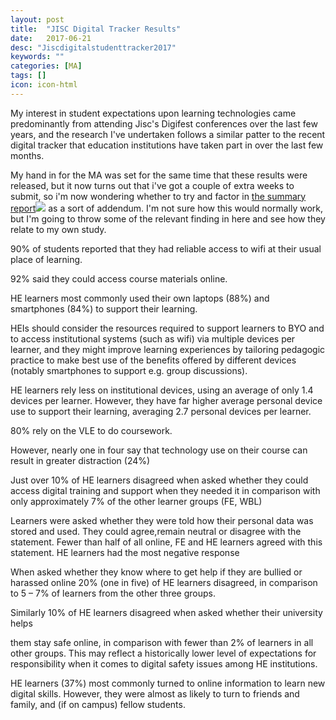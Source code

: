 ```yaml
---
layout: post
title:  "JISC Digital Tracker Results"
date:   2017-06-21
desc: "Jiscdigitalstudenttracker2017"
keywords: ""
categories: [MA]
tags: []
icon: icon-html
---
```

My interest in student expectations upon learning technologies came predominantly from attending Jisc's Digifest conferences over the last few years, and the research I've undertaken follows a similar patter to the recent digital tracker that education institutions have taken part in over the last few months. 

My hand in for the MA was set for the same time that these results were released, but it now turns out that i've got a couple of extra weeks to submit, so i'm now wondering whether to try and  factor in [the summary report](http://repository.jisc.ac.uk/6662/1/Jiscdigitalstudenttracker2017.pdf)[![](chrome-extension://gmpljdlgcdkljlppaekciacdmdlhfeon/images/beside-link-icon.svg)](https://docs.google.com/viewer?url=http%3A%2F%2Frepository.jisc.ac.uk%2F6662%2F1%2FJiscdigitalstudenttracker2017.pdf&embedded=true&chrome=false&dov=1 "View this pdf file") as a sort of addendum. I'm not sure how this would normally work, but I'm going to throw some of the relevant finding in here and see how they relate to my own study.

90% of students reported that they had reliable access to wifi at their usual place of learning.

92% said they could access course materials online.

HE learners most commonly used their own laptops (88%) and smartphones (84%) to support their learning.

HEIs should consider the resources required to support learners to BYO and to access institutional systems (such as wifi) via multiple devices per learner, and they might improve learning experiences by tailoring pedagogic practice to make best use of the benefits offered by different devices (notably smartphones to support e.g. group discussions).

HE learners rely less on institutional devices, using an average of only 1.4 devices per learner. However, they have far higher average personal device use to support their learning, averaging 2.7 personal devices per learner.

80% rely on the VLE to do coursework.

However, nearly one in four say that technology use on their course can result in greater distraction (24%)

Just over 10% of HE learners disagreed when asked whether they could access digital training and support when they needed it in comparison with only approximately 7% of the other learner groups (FE, WBL)

Learners were asked whether they were told how their personal data was stored and used. They could agree,remain neutral or disagree with the statement. Fewer than half of all online, FE and HE learners agreed with this statement. HE learners had the most negative response

When asked whether they know where to get help if they are bullied or harassed online 20% (one in five) of HE learners disagreed, in comparison to 5 – 7% of learners from the other three groups.

Similarly 10% of HE learners disagreed when asked whether their university helps

them stay safe online, in comparison with fewer than 2% of learners in all other groups. This may reflect a historically lower level of expectations for responsibility when it comes to digital safety issues among HE institutions.

HE learners (37%) most commonly turned to online information to learn new digital skills. However, they were almost as likely to turn to friends and family, and (if on campus) fellow students.
